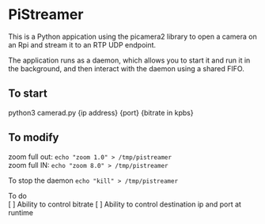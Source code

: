# PiStreamer

This is a Python appication using the picamera2 library to open a camera on an Rpi and stream it to an RTP UDP endpoint.  

The application runs as a daemon, which allows you to start it and run it in the background, and then interact with the daemon using a shared FIFO.  

## To start

python3 camerad.py {ip address} {port} {bitrate in kpbs}

## To modify

zoom full out: `echo "zoom 1.0" > /tmp/pistreamer`  
zoom full IN: `echo "zoom 8.0" > /tmp/pistreamer`  

To stop the daemon `echo "kill" > /tmp/pistreamer`  

To do  
[ ] Ability to control bitrate
[ ] Ability to control destination ip and port at runtime
